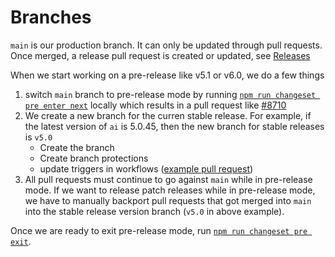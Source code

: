 # Branches

`main` is our production branch. It can only be updated through pull requests. Once merged, a release pull request is created or updated, see [Releases](./releases.md)

When we start working on a pre-release like v5.1 or v6.0, we do a few things

1. switch `main` branch to pre-release mode by running [`npm run changeset pre enter next`](https://changesets-docs.vercel.app/en/prereleases) locally which results in a pull request like [#8710](https://github.com/vercel/ai/pull/8710/files)
2. We create a new branch for the curren stable release. For example, if the latest version of `ai` is 5.0.45, then the new branch for stable releases is `v5.0`
   - Create the branch
   - Create branch protections
   - update triggers in workflows ([example pull request](https://github.com/vercel/ai/pull/8708))
3. All pull requests must continue to go against `main` while in pre-release mode. If we want to release patch releases while in pre-release mode, we have to manually backport pull requests that got merged into `main` into the stable release version branch (`v5.0` in above example). 

Once we are ready to exit pre-release mode, run [`npm run changeset pre exit`](https://changesets-docs.vercel.app/en/prereleases). 
